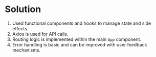 # Solution

1. Used functional components and hooks to manage state and side effects.
2. Axios is used for API calls.
3. Routing logic is implemented within the main `App` component.
4. Error handling is basic and can be improved with user feedback mechanisms.
